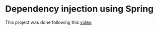 # Dependency injection using Spring
This project was done following this [video](https://youtu.be/If1Lw4pLLEo?t=1406)